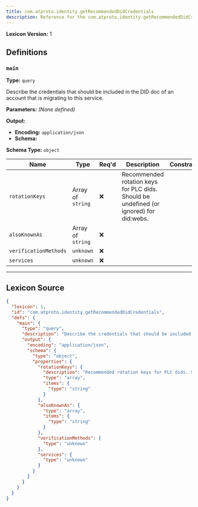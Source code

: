 ```yaml
---
title: com.atproto.identity.getRecommendedDidCredentials
description: Reference for the com.atproto.identity.getRecommendedDidCredentials lexicon
---
```

**Lexicon Version:** 1

## Definitions

<a name="main"></a>
### `main`

**Type:** `query`

Describe the credentials that should be included in the DID doc of an account that is migrating to this service.

**Parameters:** _(None defined)_

**Output:**

- **Encoding:** `application/json`
- **Schema:**

**Schema Type:** `object`

| Name | Type | Req'd  | Description | Constraints |
|------|------|----------|-------------|-------------|
| `rotationKeys` | Array of `string` | ❌  | Recommended rotation keys for PLC dids. Should be undefined (or ignored) for did:webs. |  |
| `alsoKnownAs` | Array of `string` | ❌  |  |  |
| `verificationMethods` | `unknown` | ❌  |  |  |
| `services` | `unknown` | ❌  |  |  |

---

## Lexicon Source
```json
{
  "lexicon": 1,
  "id": "com.atproto.identity.getRecommendedDidCredentials",
  "defs": {
    "main": {
      "type": "query",
      "description": "Describe the credentials that should be included in the DID doc of an account that is migrating to this service.",
      "output": {
        "encoding": "application/json",
        "schema": {
          "type": "object",
          "properties": {
            "rotationKeys": {
              "description": "Recommended rotation keys for PLC dids. Should be undefined (or ignored) for did:webs.",
              "type": "array",
              "items": {
                "type": "string"
              }
            },
            "alsoKnownAs": {
              "type": "array",
              "items": {
                "type": "string"
              }
            },
            "verificationMethods": {
              "type": "unknown"
            },
            "services": {
              "type": "unknown"
            }
          }
        }
      }
    }
  }
}
```
